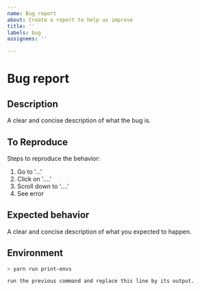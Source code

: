 ```yaml
---
name: Bug report
about: Create a report to help us improve
title: ''
labels: bug
assignees: ''

---
```


# Bug report

## Description

A clear and concise description of what the bug is.

## To Reproduce

Steps to reproduce the behavior:

1. Go to '...'
2. Click on '....'
3. Scroll down to '....'
4. See error

## Expected behavior

A clear and concise description of what you expected to happen.

## Environment

```sh
> yarn run print-envs

run the previous command and replace this line by its output.
```
